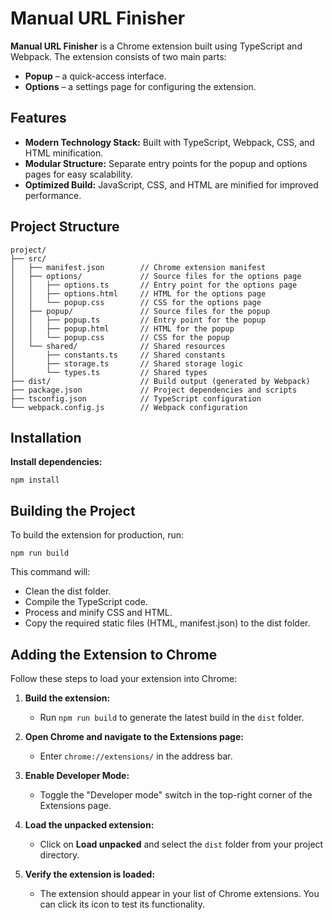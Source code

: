 # Manual URL Finisher

**Manual URL Finisher** is a Chrome extension built using TypeScript and Webpack. The extension consists of two main parts:
- **Popup** – a quick-access interface.
- **Options** – a settings page for configuring the extension.

## Features

- **Modern Technology Stack:** Built with TypeScript, Webpack, CSS, and HTML minification.
- **Modular Structure:** Separate entry points for the popup and options pages for easy scalability.
- **Optimized Build:** JavaScript, CSS, and HTML are minified for improved performance.

## Project Structure

````
project/
├── src/
│   ├── manifest.json        // Chrome extension manifest
│   ├── options/             // Source files for the options page
│   │   ├── options.ts       // Entry point for the options page
│   │   ├── options.html     // HTML for the options page
│   │   └── popup.css        // CSS for the options page
│   ├── popup/               // Source files for the popup
│   │   ├── popup.ts         // Entry point for the popup
│   │   ├── popup.html       // HTML for the popup
│   │   └── popup.css        // CSS for the popup
│   └── shared/              // Shared resources
│       ├── constants.ts     // Shared constants
│       ├── storage.ts       // Shared storage logic
│       └── types.ts         // Shared types
├── dist/                    // Build output (generated by Webpack)
├── package.json             // Project dependencies and scripts
├── tsconfig.json            // TypeScript configuration
└── webpack.config.js        // Webpack configuration
````

## Installation

 **Install dependencies:**
   ````
   npm install
   ````

## Building the Project
To build the extension for production, run:
   ````
   npm run build
   ````

This command will:

- Clean the dist folder.
- Compile the TypeScript code.
- Process and minify CSS and HTML.
- Copy the required static files (HTML, manifest.json) to the dist folder.

## Adding the Extension to Chrome

Follow these steps to load your extension into Chrome:

1.  **Build the extension:**
    - Run `npm run build` to generate the latest build in the `dist` folder.

2.  **Open Chrome and navigate to the Extensions page:**
    - Enter `chrome://extensions/` in the address bar.

3.  **Enable Developer Mode:**
    - Toggle the "Developer mode" switch in the top-right corner of the Extensions page.

4.  **Load the unpacked extension:**
    - Click on **Load unpacked** and select the `dist` folder from your project directory.

5.  **Verify the extension is loaded:**
    - The extension should appear in your list of Chrome extensions. You can click its icon to test its functionality.